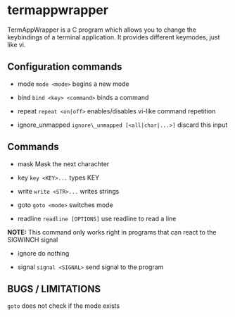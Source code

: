 # termappwrapper

TermAppWrapper is a C program which allows you to change the keybindings of a terminal application.
It provides different keymodes, just like vi.

## Configuration commands
* mode
`mode <mode>` begins a new mode

* bind
`bind <key> <command>` binds a command

* repeat
`repeat <on|off>` enables/disables vi-like command repetition

* ignore\_unmapped
`ignore\_unmapped [<all|char|...>]` discard this input

## Commands
* mask
Mask the next charachter

* key
`key <KEY>...` types KEY

* write
`write <STR>...` writes strings

* goto
`goto <mode>` switches mode

* readline
`readline [OPTIONS]` use readline to read a line

**NOTE:** This command only works right in programs that can react to the SIGWINCH signal

* ignore
do nothing

* signal
`signal <SIGNAL>` send signal to the program

## BUGS / LIMITATIONS
`goto` does not check if the mode exists
